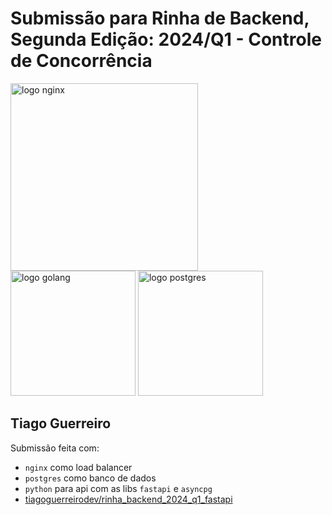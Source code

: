  # Submissão para Rinha de Backend, Segunda Edição: 2024/Q1 - Controle de Concorrência


<img src="https://upload.wikimedia.org/wikipedia/commons/c/c5/Nginx_logo.svg" alt="logo nginx" width="300" height="auto">
<br />
<img src="https://upload.wikimedia.org/wikipedia/commons/1/1f/Python_logo_01.svg" alt="logo golang" width="200" height="auto">
<img src="https://upload.wikimedia.org/wikipedia/commons/2/29/Postgresql_elephant.svg" alt="logo postgres" width="200" height="auto">


## Tiago Guerreiro
Submissão feita com:
- `nginx` como load balancer
- `postgres` como banco de dados
- `python` para api com as libs `fastapi` e `asyncpg`
- [tiagoguerreirodev/rinha_backend_2024_q1_fastapi](https://github.com/tiagoguerreirodev/rinha_backend_2024_q1_fastapi)
